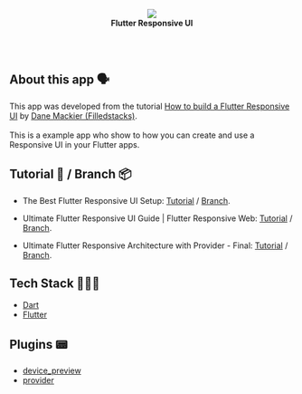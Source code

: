 <!-- header section -->
<p align="center">
  <img src="https://i.imgur.com/GAbJ9Hn.png" /><br/>
  <span><b>Flutter Responsive UI</b></span><br/>
</p>
<!-- header section END -->

<br/>
<!-- show case/gif section -->

<!-- show case/gif section END -->

<br/>

<!-- about app and course section -->

## About this app 🗣

This app was developed from the tutorial [How to build a Flutter Responsive UI](https://www.youtube.com/playlist?list=PLdTodMosi-Bzx3TMPdNzqLPIab_t7WkCC) by [Dane Mackier (Filledstacks)](https://www.filledstacks.com/).<br/><br/>
This is a example app who show to how you can create and use a Responsive UI in your Flutter apps.

## Tutorial 📖 / Branch 📦

- The Best Flutter Responsive UI Setup: [Tutorial](https://www.youtube.com/watch?v=z7P1OFLw4kY&list=PLdTodMosi-Bzx3TMPdNzqLPIab_t7WkCC&index=2&t=0s) / [Branch](https://github.com/samuelematias/responsive_architecture/tree/tutoria-1/how-to-build-a-flutter-responsive-ui).

- Ultimate Flutter Responsive UI Guide | Flutter Responsive Web: [Tutorial](https://www.youtube.com/watch?v=udsysUj-X4w&list=PLdTodMosi-Bzx3TMPdNzqLPIab_t7WkCC&index=2) / [Branch](https://github.com/samuelematias/responsive_architecture/tree/tutoria-2/how-to-build-a-flutter-responsive-ui).

- Ultimate Flutter Responsive Architecture with Provider - Final: [Tutorial](https://www.youtube.com/watch?v=HUSqk0OrR7I&list=PLdTodMosi-Bzx3TMPdNzqLPIab_t7WkCC&index=3) / [Branch](https://github.com/samuelematias/responsive_architecture/tree/tutoria-3/how-to-build-a-flutter-responsive-ui).

## Tech Stack 👩🏾‍💻

- [Dart](https://dart.dev/)
- [Flutter](https://flutter.dev/)

## Plugins 📟

- [device_preview](https://pub.dev/packages/device_preview)
- [provider](https://pub.dev/packages/provider)

<br/>

<!-- about app and course section END -->
